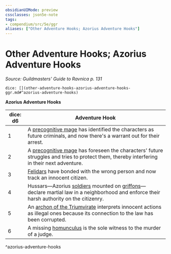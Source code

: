 ```yaml
---
obsidianUIMode: preview
cssclasses: json5e-note
tags:
- compendium/src/5e/ggr
aliases: ["Other Adventure Hooks; Azorius Adventure Hooks"]
---
```

# Other Adventure Hooks; Azorius Adventure Hooks
*Source: Guildmasters' Guide to Ravnica p. 131* 

`dice: [](other-adventure-hooks-azorius-adventure-hooks-ggr.md#^azorius-adventure-hooks)`

**Azorius Adventure Hooks**

| dice: d6 | Adventure Hook |
|----------|----------------|
| 1 | A [precognitive mage](compendium/bestiary/humanoid/precognitive-mage-ggr.md) has identified the characters as future criminals, and now there's a warrant out for their arrest. |
| 2 | A [precognitive mage](compendium/bestiary/humanoid/precognitive-mage-ggr.md) has foreseen the characters' future struggles and tries to protect them, thereby interfering in their next adventure. |
| 3 | [Felidars](compendium/bestiary/celestial/felidar-ggr.md) have bonded with the wrong person and now track an innocent citizen. |
| 4 | Hussars—Azorius [soldiers](compendium/bestiary/humanoid/soldier-ggr.md)  mounted on [griffons](compendium/bestiary/monstrosity/griffon.md)—declare martial law in a neighborhood and enforce their harsh authority on the citizenry. |
| 5 | An [archon of the Triumvirate](compendium/bestiary/celestial/archon-of-the-triumvirate-ggr.md) interprets innocent actions as illegal ones because its connection to the law has been corrupted. |
| 6 | A missing [homunculus](compendium/bestiary/construct/homunculus.md) is the sole witness to the murder of a judge. |
^azorius-adventure-hooks